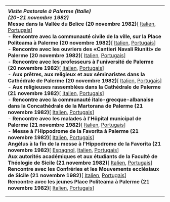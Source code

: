 |     |
| --- |
|  |
| ***Visite Pastorale à Palerme (Italie)***<br>***(20-21 novembre 1982)***<br>**Messe dans la Vallée du Belice (20 novembre 1982)**\[ [Italien](/content/john-paul-ii/it/homilies/1982/documents/hf_jp-ii_hom_19821120_belice.html), [Portugais](/content/john-paul-ii/pt/homilies/1982/documents/hf_jp-ii_hom_19821120_belice.html)\] <br>- **Rencontre avec la communauté civile de la ville, sur la Place Politeama à Palerme (20 novembre 1982)**\[ [Italien](/content/john-paul-ii/it/speeches/1982/november/documents/hf_jp-ii_spe_19821120_comunita-civile.html), [Portugais](/content/john-paul-ii/pt/speeches/1982/november/documents/hf_jp-ii_spe_19821120_comunita-civile.html)\] <br>- **Rencontre avec les ouvriers des «Cantieri Navali Riuniti» de Palerme (20 novembre 1982)**\[ [Italien](/content/john-paul-ii/it/speeches/1982/november/documents/hf_jp-ii_spe_19821120_cantieri-navali.html), [Portugais](/content/john-paul-ii/pt/speeches/1982/november/documents/hf_jp-ii_spe_19821120_cantieri-navali.html)\] <br>- **Rencontre avec les professeurs à l'université de Palerme (20 novembre 1982)**\[ [Italien](/content/john-paul-ii/it/speeches/1982/november/documents/hf_jp-ii_spe_19821120_docenti-universita.html), [Portugais](/content/john-paul-ii/pt/speeches/1982/november/documents/hf_jp-ii_spe_19821120_docenti-universita.html)\] <br>- **Aux prêtres, aux religieux et aux séminaristes dans la Cathédrale de Palerme (20 novembre 1982)**\[ [Italien](/content/john-paul-ii/it/speeches/1982/november/documents/hf_jp-ii_spe_19821120_sacerdoti-religiosi.html), [Portugais](/content/john-paul-ii/pt/speeches/1982/november/documents/hf_jp-ii_spe_19821120_sacerdoti-religiosi.html)\] <br>- **Aux religieuses rassemblées dans la Cathédrale de Palerme (21 novembre 1982)**\[ [Italien](/content/john-paul-ii/it/speeches/1982/november/documents/hf_jp-ii_spe_19821121_religiose-palermo.html), [Portugais](/content/john-paul-ii/pt/speeches/1982/november/documents/hf_jp-ii_spe_19821121_religiose-palermo.html)\] <br>- **Rencontre avec la communauté italo-grecque-albanaise dans la Concathédrale de la Martorana de Palerme (21 novembre 1982)**\[ [Italien](/content/john-paul-ii/it/speeches/1982/november/documents/hf_jp-ii_spe_19821121_concattedrale-martorana.html), [Portugais](/content/john-paul-ii/pt/speeches/1982/november/documents/hf_jp-ii_spe_19821121_concattedrale-martorana.html)\] <br>- **Rencontre avec les malades à l'Hôpital municipal de Palerme (21 novembre 1982)**\[ [Italien](/content/john-paul-ii/it/speeches/1982/november/documents/hf_jp-ii_spe_19821121_ammalati-ospedale.html), [Portugais](/content/john-paul-ii/pt/speeches/1982/november/documents/hf_jp-ii_spe_19821121_ammalati-ospedale.html)\] <br>- **Messe à l'Hippodrome de la Favorita à Palerme (21 novembre 1982)**\[ [Italien](/content/john-paul-ii/it/homilies/1982/documents/hf_jp-ii_hom_19821121_palermo.html), [Portugais](/content/john-paul-ii/pt/homilies/1982/documents/hf_jp-ii_hom_19821121_palermo.html)\] <br>**Angélus à la fin de la messe à** **l'Hippodrome de la Favorita** **(21 novembre 1982)**\[ [Espagnol](/content/john-paul-ii/es/angelus/1982/documents/hf_jp-ii_ang_19821121.html), [Italien](/content/john-paul-ii/it/angelus/1982/documents/hf_jp-ii_ang_19821121.html), [Portugais](/content/john-paul-ii/pt/angelus/1982/documents/hf_jp-ii_ang_19821121.html)\]<br>**Aux autorités académiques et aux étudiants de la Faculté de Théologie de Sicile (21 novembre 1982)**\[ [Italien](/content/john-paul-ii/it/speeches/1982/november/documents/hf_jp-ii_spe_19821121_facolta-teologica.html), [Portugais](/content/john-paul-ii/pt/speeches/1982/november/documents/hf_jp-ii_spe_19821121_facolta-teologica.html)\] <br>**Rencontre avec les Confréries et les Mouvements ecclésiaux de Sicile (21 novembre 1982)**\[ [Italien](/content/john-paul-ii/it/speeches/1982/november/documents/hf_jp-ii_spe_19821121_confraternite-sicilia.html), [Portugais](/content/john-paul-ii/pt/speeches/1982/november/documents/hf_jp-ii_spe_19821121_confraternite-sicilia.html)\] <br>**Rencontre avec les jeunes Place Politeama à Palerme (21 novembre 1982)**\[ [Italien](/content/john-paul-ii/it/speeches/1982/november/documents/hf_jp-ii_spe_19821121_giovani-sicilia.html), [Portugais](/content/john-paul-ii/pt/speeches/1982/november/documents/hf_jp-ii_spe_19821121_giovani-sicilia.html)\] |
|  |
|  |